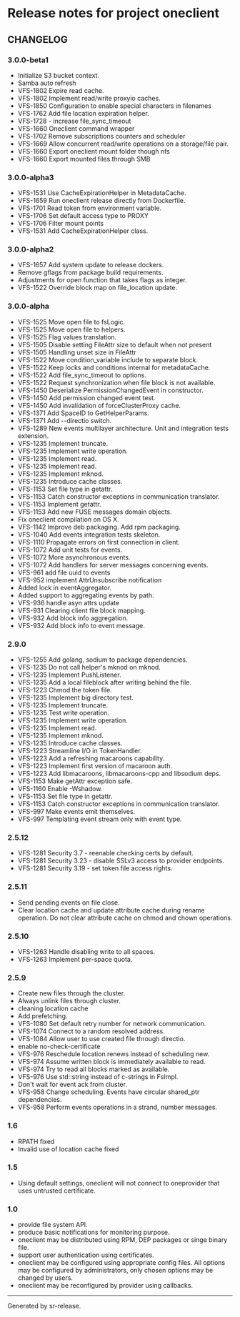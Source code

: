 # Release notes for project oneclient


CHANGELOG
---------

### 3.0.0-beta1

* Initialize S3 bucket context.
* Samba auto refresh
* VFS-1802 Expire read cache.
* VFS-1802 Implement read/write proxyio caches.
* VFS-1850 Configuration to enable special characters in filenames
* VFS-1762 Add file location expiration helper.
* VFS-1728 - increase file_sync_timeout
* VFS-1660 Oneclient command wrapper
* VFS-1702 Remove subscriptions counters and scheduler
* VFS-1669 Allow concurrent read/write operations on a storage/file pair.
* VFS-1660 Export oneclient mount folder though nfs
* VFS-1660 Export mounted files through SMB


### 3.0.0-alpha3

* VFS-1531 Use CacheExpirationHelper in MetadataCache.
* VFS-1659 Run oneclient release directly from Dockerfile.
* VFS-1701 Read token from environment variable.
* VFS-1706 Set default access type to PROXY
* VFS-1706 Filter mount points
* VFS-1531 Add CacheExpirationHelper class.


### 3.0.0-alpha2

* VFS-1657 Add system update to release dockers.
* Remove gflags from package build requirements.
* Adjustments for open function that takes flags as integer.
* VFS-1522 Override block map on file_location update.


### 3.0.0-alpha

* VFS-1525 Move open file to fsLogic.
* VFS-1525 Move open file to helpers.
* VFS-1525 Flag values translation.
* VFS-1505 Disable setting FileAttr size to default when not present
* VFS-1505 Handling unset size in FileAttr
* VFS-1522 Move condition_variable include to separate block.
* VFS-1522 Keep locks and conditions internal for metadataCache.
* VFS-1522 Add file_sync_timeout to options.
* VFS-1522 Request synchronization when file block is not available.
* VFS-1450 Deserialize PermissionChangedEvent in constructor.
* VFS-1450 Add permission changed event test.
* VFS-1450 Add invalidation of forceClusterProxy cache.
* VFS-1371 Add SpaceID to GetHelperParams.
* VFS-1371 Add --directio switch.
* VFS-1289 New events multilayer architecture. Unit and integration tests extension.
* VFS-1235 Implement truncate.
* VFS-1235 Implement write operation.
* VFS-1235 Implement read.
* VFS-1235 Implement read.
* VFS-1235 Implement mknod.
* VFS-1235 Introduce cache classes.
* VFS-1153 Set file type in getattr.
* VFS-1153 Catch constructor exceptions in communication translator.
* VFS-1153 Implement getattr.
* VFS-1153 Add new FUSE messages domain objects.
* Fix oneclient compilation on OS X.
* VFS-1142 Improve deb packaging. Add rpm packaging.
* VFS-1040 Add events integration tests skeleton.
* VFS-1110 Propagate errors on first connection in client.
* VFS-1072 Add unit tests for events.
* VFS-1072 More asynchronous events.
* VFS-1072 Add handlers for server messages concerning events.
* VFS-961 add file uuid to events
* VFS-952 implement AttrUnsubscribe notification
* Added lock in eventAggregator.
* Added support to aggregating events by path.
* VFS-936 handle asyn attrs update
* VFS-931 Clearing client file block mapping.
* VFS-932 Add block info aggregation.
* VFS-932 Add block info to event message.



### 2.9.0

* VFS-1255 Add golang, sodium to package dependencies.
* VFS-1235 Do not call helper's mknod on mknod.
* VFS-1235 Implement PushListener.
* VFS-1235 Add a local fileblock after writing behind the file.
* VFS-1223 Chmod the token file.
* VFS-1235 Implement big directory test.
* VFS-1235 Implement truncate.
* VFS-1235 Test write operation.
* VFS-1235 Implement write operation.
* VFS-1235 Implement read.
* VFS-1235 Implement mknod.
* VFS-1235 Introduce cache classes.
* VFS-1223 Streamline I/O in TokenHandler.
* VFS-1223 Add a refreshing macaroons capability.
* VFS-1223 Implement first version of macaroon auth.
* VFS-1223 Add libmacaroons, libmacaroons-cpp and libsodium deps.
* VFS-1153 Make getAttr exception safe.
* VFS-1160 Enable -Wshadow.
* VFS-1153 Set file type in getattr.
* VFS-1153 Catch constructor exceptions in communication translator.
* VFS-997 Make events emit themselves.
* VFS-997 Templating event stream only with event type.


### 2.5.12

* VFS-1281 Security 3.7 - reenable checking certs by default.
* VFS-1281 Security 3.23 - disable SSLv3 access to provider endpoints.
* VFS-1281 Security 3.19 - set token file access rights.


### 2.5.11

* Send pending events on file close.
* Clear location cache and update attribute cache during rename operation. Do not clear attribute cache on chmod and chown operations.


### 2.5.10

* VFS-1263 Handle disabling write to all spaces.
* VFS-1263 Implement per-space quota.


### 2.5.9

* Create new files through the cluster.
* Always unlink files through cluster.
* cleaning location cache
* Add prefetching.
* VFS-1080 Set default retry number for network communication.
* VFS-1074 Connect to a random resolved address.
* VFS-1084 Allow user to use created file through directio.
* enable no-check-certificate
* VFS-976 Reschedule location renews instead of scheduling new.
* VFS-974 Assume written block is immediately available to read.
* VFS-974 Try to read all blocks marked as available.
* VFS-976 Use std::string instead of c-strings in FsImpl.
* Don't wait for event ack from cluster.
* VFS-958 Change scheduling. Events have circular shared_ptr dependencies.
* VFS-958 Perform events operations in a strand, number messages.



### 1.6

* RPATH fixed
* Invalid use of location cache fixed



### 1.5

* Using default settings, oneclient will not connect to oneprovider that uses untrusted certificate.



### 1.0


* provide file system API.
* produce basic notifications for monitoring purpose.
* oneclient may be distributed using RPM, DEP packages or singe binary file.
* support user authentication using certificates.
* oneclient may be configured using appropriate config files. All options may be configured by administrators, only chosen options may be changed by users.
* oneclient may be reconfigured by provider using callbacks.

________

Generated by sr-release. 
